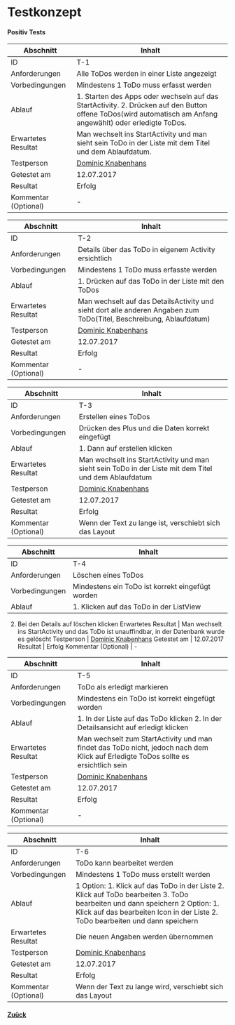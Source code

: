 # Testkonzept

#### Positiv Tests

Abschnitt            | Inhalt
---------------------|--------
ID                   | T-1
Anforderungen        | Alle ToDos werden in einer Liste angezeigt
Vorbedingungen       | Mindestens 1 ToDo muss erfasst werden
Ablauf               | 1.	Starten des Apps oder wechseln auf das StartActivity. 2.	Drücken auf den Button offene ToDos(wird automatisch am Anfang angewählt) oder erledigte ToDos.
Erwartetes Resultat  | Man wechselt ins StartActivity und man sieht sein ToDo in der Liste mit dem Titel und dem Ablaufdatum.
Testperson           | [Dominic Knabenhans](https://github.com/bknabd)
Getestet am          | 12.07.2017
Resultat             | Erfolg
Kommentar (Optional) | -

Abschnitt            | Inhalt
---------------------|--------
ID                   | T-2
Anforderungen        | Details über das ToDo in eigenem Activity ersichtlich
Vorbedingungen       | Mindestens 1 ToDo muss erfasste werden
Ablauf               | 1.	Drücken auf das ToDo in der Liste mit den ToDos
Erwartetes Resultat  | Man wechselt auf das DetailsActivity und sieht dort alle anderen Angaben zum ToDo(Titel, Beschreibung, Ablaufdatum)
Testperson           | [Dominic Knabenhans](https://github.com/bknabd)
Getestet am          | 12.07.2017
Resultat             | Erfolg
Kommentar (Optional) | -

Abschnitt            | Inhalt
---------------------|--------
ID                   | T-3
Anforderungen        | Erstellen eines ToDos
Vorbedingungen       | Drücken des Plus und die Daten korrekt eingefügt
Ablauf               | 1.	Dann auf erstellen klicken
Erwartetes Resultat  | Man wechselt ins StartActivity und man sieht sein ToDo in der Liste mit dem Titel und dem Ablaufdatum
Testperson           | [Dominic Knabenhans](https://github.com/bknabd)
Getestet am          | 12.07.2017
Resultat             | Erfolg
Kommentar (Optional) | Wenn der Text zu lange ist, verschiebt sich das Layout

Abschnitt            | Inhalt
---------------------|--------
ID                   | T-4
Anforderungen        | Löschen eines ToDos
Vorbedingungen       | Mindestens ein ToDo ist korrekt eingefügt worden
Ablauf               | 1.	Klicken auf das ToDo in der ListView
2.	Bei den Details auf löschen klicken
Erwartetes Resultat  | Man wechselt ins StartActivity und das ToDo ist unauffindbar, in der Datenbank wurde es gelöscht
Testperson           | [Dominic Knabenhans](https://github.com/bknabd)
Getestet am          | 12.07.2017
Resultat             | Erfolg
Kommentar (Optional) | -

Abschnitt            | Inhalt
---------------------|--------
ID                   | T-5
Anforderungen        | ToDo als erledigt markieren
Vorbedingungen       | Mindestens ein ToDo ist korrekt eingefügt worden
Ablauf               | 1.	In der Liste auf das ToDo klicken 2.	In der Detailsansicht auf erledigt klicken
Erwartetes Resultat  | Man wechselt zum StartActivity und man findet das ToDo nicht, jedoch nach dem Klick auf Erledigte ToDos sollte es ersichtlich sein
Testperson           | [Dominic Knabenhans](https://github.com/bknabd)
Getestet am          | 12.07.2017
Resultat             | Erfolg
Kommentar (Optional) | -

Abschnitt            | Inhalt
---------------------|--------
ID                   | T-6
Anforderungen        | ToDo kann bearbeitet werden
Vorbedingungen       | Mindestens 1 ToDo muss erstellt werden
Ablauf               | 1 Option: 1.	Klick auf das ToDo in der Liste 2.	Klick auf ToDo bearbeiten 3.	ToDo bearbeiten und dann speichern 2 Option: 1.	Klick auf das bearbeiten Icon in der Liste 2.	ToDo bearbeiten und dann speichern
Erwartetes Resultat  | Die neuen Angaben werden übernommen
Testperson           | [Dominic Knabenhans](https://github.com/bknabd)
Getestet am          | 12.07.2017
Resultat             | Erfolg
Kommentar (Optional) | Wenn der Text zu lange wird, verschiebt sich das Layout


  #### [Zuück](../README.md)

